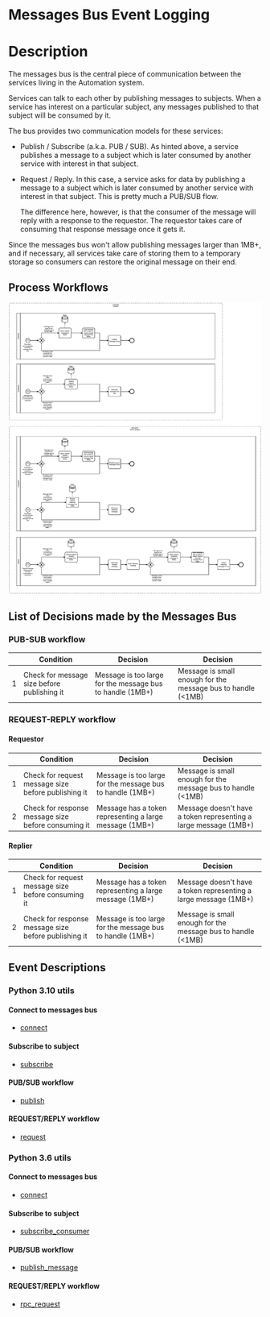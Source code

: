 # Messages Bus Event Logging

# Description

The messages bus is the central piece of communication between the services living in the Automation system.

Services can talk to each other by publishing messages to subjects. When a service has interest on a particular
subject, any messages published to that subject will be consumed by it.

The bus provides two communication models for these services:

  * Publish / Subscribe (a.k.a. PUB / SUB). As hinted above, a service publishes a message to a subject which is later
    consumed by another service with interest in that subject.

  * Request / Reply. In this case, a service asks for data by publishing a message to a subject which is later consumed
    by another service with interest in that subject. This is pretty much a PUB/SUB flow.

    The difference here, however, is that the consumer of the message will reply with a response to the requestor. The
    requestor takes care of consuming that response message once it gets it.

Since the messages bus won't allow publishing messages larger than 1MB+, and if necessary, all services take care of
storing them to a temporary storage so consumers can restore the original message on their end.

## Process Workflows
![[](../../images/0-messages-bus.png)](../../images/0-messages-bus.png)

## List of Decisions made by the Messages Bus
### PUB-SUB workflow
|     | Condition                                   | Decision                                                   | Decision                                                     |
|-----|---------------------------------------------|------------------------------------------------------------|--------------------------------------------------------------|
| 1   | Check for message size before publishing it | Message is too large for the message bus to handle (1MB+)  | Message is small enough for the message bus to handle (<1MB) |

### REQUEST-REPLY workflow
#### Requestor
|     | Condition                                           | Decision                                                  | Decision                                                         |
|-----|-----------------------------------------------------|-----------------------------------------------------------|------------------------------------------------------------------|
| 1   | Check for request message size before publishing it | Message is too large for the message bus to handle (1MB+) | Message is small enough for the message bus to handle (<1MB)     |
| 2   | Check for response message size before consuming it | Message has a token representing a large message (1MB+)   | Message doesn't have a token representing a large message (1MB+) |

#### Replier
|     | Condition                                            | Decision                                                  | Decision                                                         |
|-----|------------------------------------------------------|-----------------------------------------------------------|------------------------------------------------------------------|
| 1   | Check for request message size before consuming it   | Message has a token representing a large message (1MB+)   | Message doesn't have a token representing a large message (1MB+) |
| 2   | Check for response message size before publishing it | Message is too large for the message bus to handle (1MB+) | Message is small enough for the message bus to handle (<1MB)     |

## Event Descriptions
### Python 3.10 utils
#### Connect to messages bus
* [connect](../services/pyutils_automation/py310/src/framework/nats/client/connect.md)

#### Subscribe to subject
* [subscribe](../services/pyutils_automation/py310/src/framework/nats/client/subscribe.md)

#### PUB/SUB workflow
* [publish](../services/pyutils_automation/py310/src/framework/nats/client/publish.md)

#### REQUEST/REPLY workflow
* [request](../services/pyutils_automation/py310/src/framework/nats/client/request.md)

### Python 3.6 utils
#### Connect to messages bus
* [connect](../services/pyutils_automation/py36/igz/packages/eventbus/eventbus/connect.md)

#### Subscribe to subject
* [subscribe_consumer](../services/pyutils_automation/py36/igz/packages/eventbus/eventbus/subscribe_consumer.md)

#### PUB/SUB workflow
* [publish_message](../services/pyutils_automation/py36/igz/packages/eventbus/eventbus/publish_message.md)

#### REQUEST/REPLY workflow
* [rpc_request](../services/pyutils_automation/py36/igz/packages/eventbus/eventbus/rpc_request.md)